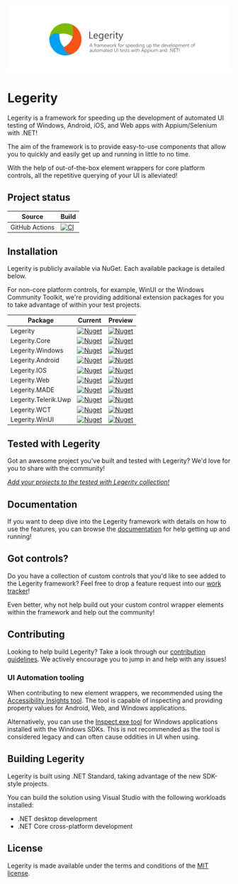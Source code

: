 <img src="assets/ProjectBanner.png" alt="Legerity project banner" />

# Legerity

Legerity is a framework for speeding up the development of automated UI testing of Windows, Android, iOS, and Web apps with Appium/Selenium with .NET!

The aim of the framework is to provide easy-to-use components that allow you to quickly and easily get up and running in little to no time. 

With the help of out-of-the-box element wrappers for core platform controls, all the repetitive querying of your UI is alleviated! 

## Project status

| Source | Build |
| ------ | ------ |
| GitHub Actions | [![CI](https://github.com/MADE-Apps/legerity/actions/workflows/ci.yml/badge.svg?branch=main)](https://github.com/MADE-Apps/legerity/actions/workflows/ci.yml) |

## Installation

Legerity is publicly available via NuGet. Each available package is detailed below. 

For non-core platform controls, for example, WinUI or the Windows Community Toolkit, we're providing additional extension packages for you to take advantage of within your test projects.

| Package | Current | Preview |
| ------ | ------ | ------ |
| Legerity | [![Nuget](https://img.shields.io/nuget/v/Legerity.svg)](https://www.nuget.org/packages/Legerity/) | [![Nuget](https://img.shields.io/nuget/vpre/Legerity.svg)](https://www.nuget.org/packages/Legerity/) |
| Legerity.Core | [![Nuget](https://img.shields.io/nuget/v/Legerity.Core.svg)](https://www.nuget.org/packages/Legerity.Core/) | [![Nuget](https://img.shields.io/nuget/vpre/Legerity.Core.svg)](https://www.nuget.org/packages/Legerity.Core/) |
| Legerity.Windows | [![Nuget](https://img.shields.io/nuget/v/Legerity.Windows.svg)](https://www.nuget.org/packages/Legerity.Windows/) | [![Nuget](https://img.shields.io/nuget/vpre/Legerity.Windows.svg)](https://www.nuget.org/packages/Legerity.Windows/) |
| Legerity.Android | [![Nuget](https://img.shields.io/nuget/v/Legerity.Android.svg)](https://www.nuget.org/packages/Legerity.Android/) | [![Nuget](https://img.shields.io/nuget/vpre/Legerity.Android.svg)](https://www.nuget.org/packages/Legerity.Android/) |
| Legerity.IOS | [![Nuget](https://img.shields.io/nuget/v/Legerity.IOS.svg)](https://www.nuget.org/packages/Legerity.IOS/) | [![Nuget](https://img.shields.io/nuget/vpre/Legerity.IOS.svg)](https://www.nuget.org/packages/Legerity.IOS/) |
| Legerity.Web | [![Nuget](https://img.shields.io/nuget/v/Legerity.Web.svg)](https://www.nuget.org/packages/Legerity.Web/) | [![Nuget](https://img.shields.io/nuget/vpre/Legerity.Web.svg)](https://www.nuget.org/packages/Legerity.Web/) |
| Legerity.MADE | [![Nuget](https://img.shields.io/nuget/v/Legerity.MADE.svg)](https://www.nuget.org/packages/Legerity.MADE/) | [![Nuget](https://img.shields.io/nuget/vpre/Legerity.MADE.svg)](https://www.nuget.org/packages/Legerity.MADE/) |
| Legerity.Telerik.Uwp | [![Nuget](https://img.shields.io/nuget/v/Legerity.Telerik.Uwp.svg)](https://www.nuget.org/packages/Legerity.Telerik.Uwp/) | [![Nuget](https://img.shields.io/nuget/vpre/Legerity.Telerik.Uwp.svg)](https://www.nuget.org/packages/Legerity.Telerik.Uwp/) |
| Legerity.WCT | [![Nuget](https://img.shields.io/nuget/v/Legerity.WCT.svg)](https://www.nuget.org/packages/Legerity.WCT/) | [![Nuget](https://img.shields.io/nuget/vpre/Legerity.WCT.svg)](https://www.nuget.org/packages/Legerity.WCT/) |
| Legerity.WinUI | [![Nuget](https://img.shields.io/nuget/v/Legerity.WinUI.svg)](https://www.nuget.org/packages/Legerity.WinUI/) | [![Nuget](https://img.shields.io/nuget/vpre/Legerity.WinUI.svg)](https://www.nuget.org/packages/Legerity.WinUI/) |

## Tested with Legerity

Got an awesome project you've built and tested with Legerity? We'd love for you to share with the community!

[*Add your projects to the tested with Legerity collection!*](YOUR_PROJECTS.md)

## Documentation

If you want to deep dive into the Legerity framework with details on how to use the features, you can browse the [documentation](docs/README.md) for help getting up and running!

## Got controls?

Do you have a collection of custom controls that you'd like to see added to the Legerity framework? Feel free to drop a feature request into our [work tracker](https://github.com/MADE-Apps/legerity/issues)!

Even better, why not help build out your custom control wrapper elements within the framework and help out the community!

## Contributing 

Looking to help build Legerity? Take a look through our [contribution guidelines](CONTRIBUTING.md). We actively encourage you to jump in and help with any issues!

### UI Automation tooling

When contributing to new element wrappers, we recommended using the [Accessibility Insights tool](https://accessibilityinsights.io/en/). The tool is capable of inspecting and providing property values for Android, Web, and Windows applications.

Alternatively, you can use the [Inspect.exe tool](https://docs.microsoft.com/en-us/windows/win32/winauto/inspect-objects) for Windows applications installed with the Windows SDKs. This is not recommended as the tool is considered legacy and can often cause oddities in UI when using. 

## Building Legerity

Legerity is built using .NET Standard, taking advantage of the new SDK-style projects.

You can build the solution using Visual Studio with the following workloads installed:

- .NET desktop development
- .NET Core cross-platform development

## License

Legerity is made available under the terms and conditions of the [MIT license](LICENSE).
